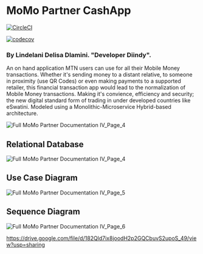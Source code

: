 # MoMo Partner CashApp


[![CircleCI](https://dl.circleci.com/status-badge/img/gh/Lindelani-3/MoMo-Partner/tree/master.svg?style=svg)](https://dl.circleci.com/status-badge/redirect/gh/Lindelani-3/MoMo-Partner/tree/master)

[![codecov](https://codecov.io/gh/Lindelani-3/MoMo-Partner/branch/master/graph/badge.svg?token=PVBBGP59XN)](https://codecov.io/gh/Lindelani-3/MoMo-Partner)


### By Lindelani Delisa Dlamini. "Developer Diindy".

An on hand application MTN users can use for all their Mobile Money transactions. Whether it's sending money to a distant relative, to someone in proximity (use QR Codes) or even making payments to a supported retailer, this financial transaction app would lead to the normalization of Mobile Money transactions. Making it's convience, efficiency and security; the new digital standard form of trading in under developed countries like eSwatini. Modeled using a Monolithic-Microservice Hybrid-based architecture.

![Full MoMo Partner Documentation IV_Page_4](https://github.com/Lindelani-3/MoMo-Partner/assets/99859713/3b00e1c7-db8f-4eac-a615-42084e64c412)

## Relational Database

![Full MoMo Partner Documentation IV_Page_4](https://github.com/Lindelani-3/MoMo-Partner/assets/99859713/2b746e53-1066-4fd4-8419-efadf4a52532)

## Use Case Diagram

![Full MoMo Partner Documentation IV_Page_5](https://github.com/Lindelani-3/MoMo-Partner/assets/99859713/7d96a6c0-ddad-4b71-98b3-a29751893d90)

## Sequence Diagram

![Full MoMo Partner Documentation IV_Page_6](https://github.com/Lindelani-3/MoMo-Partner/assets/99859713/f677c46a-876f-4fd1-adaa-fd6cd4f473a4)


https://drive.google.com/file/d/182Qld7ix8joodH2p2GQCbuvS2upoS_49/view?usp=sharing
